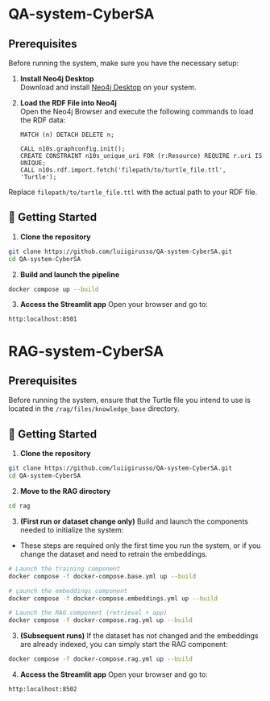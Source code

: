 # QA-system-CyberSA
## Prerequisites

Before running the system, make sure you have the necessary setup:

1. **Install Neo4j Desktop**  
   Download and install [Neo4j Desktop](https://neo4j.com/download/) on your system.

2. **Load the RDF File into Neo4j**  
   Open the Neo4j Browser and execute the following commands to load the RDF data:

   ```cypher
   MATCH (n) DETACH DELETE n;

   CALL n10s.graphconfig.init();
   CREATE CONSTRAINT n10s_unique_uri FOR (r:Resource) REQUIRE r.uri IS UNIQUE;
   CALL n10s.rdf.import.fetch('filepath/to/turtle_file.ttl', 'Turtle');

Replace `filepath/to/turtle_file.ttl` with the actual path to your RDF file.

## 🚀 Getting Started
1. **Clone the repository**
```bash
git clone https://github.com/luiigirusso/QA-system-CyberSA.git
cd QA-system-CyberSA
```

2. **Build and launch the pipeline**
```bash
docker compose up --build
```
3. **Access the Streamlit app**
Open your browser and go to:
```arduino
http:localhost:8501
```

# RAG-system-CyberSA
## Prerequisites

Before running the system, ensure that the Turtle file you intend to use is located in the `/rag/files/knowledge_base` directory.

## 🚀 Getting Started
1. **Clone the repository**
```bash
git clone https://github.com/luiigirusso/QA-system-CyberSA.git
cd QA-system-CyberSA
```
2. **Move to the RAG directory**
```bash
cd rag
```
3. **(First run or dataset change only)** Build and launch the components needed to initialize the system:
+ These steps are required only the first time you run the system, or if you change the dataset and need to retrain the embeddings.
```bash
# Launch the training component
docker compose -f docker-compose.base.yml up --build

# çaunch the embeddings component
docker compose -f docker-compose.embeddings.yml up --build

# Launch the RAG component (retrieval + app)
docker compose -f docker-compose.rag.yml up --build
```

3. **(Subsequent runs)** If the dataset has not changed and the embeddings are already indexed, you can simply start the RAG component:
```bash
docker compose -f docker-compose.rag.yml up --build
```

4. **Access the Streamlit app**
Open your browser and go to:
```arduino
http:localhost:8502
```

